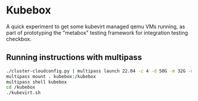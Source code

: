 # Kubebox

A quick experiment to get some kubevirt managed qemu VMs running, as part of prototyping the "metabox" testing framework for integration testing checkbox.

## Running instructions with multipass

```bash
./cluster-cloudconfig.py | multipass launch 22.04 -c 4 -d 50G -m 32G -n kubebox -vvvv --cloud-init -
multipass mount . kubebox:/kubebox
multipass shell kubebox
cd /kubebox
./kubevirt.sh
```
